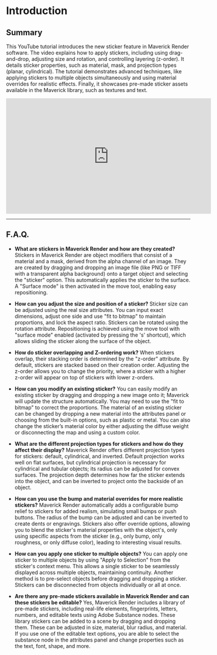 # Introduction

## Summary

This YouTube tutorial introduces the new sticker feature in Maverick Render software. The video explains how to apply stickers, including using drag-and-drop, adjusting size and rotation, and controlling layering (z-order). It details sticker properties, such as material, mask, and projection types (planar, cylindrical). The tutorial demonstrates advanced techniques, like applying stickers to multiple objects simultaneously and using material overrides for realistic effects. Finally, it showcases pre-made sticker assets available in the Maverick library, such as textures and text.

<iframe width="560" height="315" src="https://www.youtube.com/embed/lU3Wk5MV4Os?si=nJOhbXew-suLgG3f" title="YouTube video player" frameborder="0" allow="accelerometer; autoplay; clipboard-write; encrypted-media; gyroscope; picture-in-picture; web-share" referrerpolicy="strict-origin-when-cross-origin" allowfullscreen></iframe>

---

## F.A.Q.

- **What are stickers in Maverick Render and how are they created?**
Stickers in Maverick Render are object modifiers that consist of a material and a mask, derived from the alpha channel of an image. They are created by dragging and dropping an image file (like PNG or TIFF with a transparent alpha background) onto a target object and selecting the "sticker" option. This automatically applies the sticker to the surface. A "Surface mode" is then activated in the move tool, enabling easy repositioning.

- **How can you adjust the size and position of a sticker?**
Sticker size can be adjusted using the real size attributes. You can input exact dimensions, adjust one side and use "fit to bitmap" to maintain proportions, and lock the aspect ratio. Stickers can be rotated using the rotation attribute. Repositioning is achieved using the move tool with "surface mode" enabled (activated by pressing the 's' shortcut), which allows sliding the sticker along the surface of the object.

- **How do sticker overlapping and Z-ordering work?**
When stickers overlap, their stacking order is determined by the "z-order" attribute. By default, stickers are stacked based on their creation order. Adjusting the z-order allows you to change the priority, where a sticker with a higher z-order will appear on top of stickers with lower z-orders.

- **How can you modify an existing sticker?**
You can easily modify an existing sticker by dragging and dropping a new image onto it; Maverick will update the structure automatically. You may need to use the "fit to bitmap" to correct the proportions. The material of an existing sticker can be changed by dropping a new material into the attributes panel or choosing from the built-in options, such as plastic or metal. You can also change the sticker’s material color by either adjusting the diffuse weight or disconnecting the map and using a custom color.

- **What are the different projection types for stickers and how do they affect their display?**
Maverick Render offers different projection types for stickers: default, cylindrical, and inverted. Default projection works well on flat surfaces, but cylindrical projection is necessary for cylindrical and tubular objects; its radius can be adjusted for convex surfaces. The projection depth determines how far the sticker extends into the object, and can be inverted to project onto the backside of an object.

- **How can you use the bump and material overrides for more realistic stickers?**
Maverick Render automatically adds a configurable bump relief to stickers for added realism, simulating small bumps or push buttons. The radius of the bump can be adjusted and can be inverted to create dents or engravings. Stickers also offer override options, allowing you to blend the sticker's material properties with the object's, only using specific aspects from the sticker (e.g., only bump, only roughness, or only diffuse color), leading to interesting visual results.

- **How can you apply one sticker to multiple objects?**
You can apply one sticker to multiple objects by using "Apply to Selection" from the sticker's context menu. This allows a single sticker to be seamlessly displayed across multiple objects, maintaining continuity. Another method is to pre-select objects before dragging and dropping a sticker. Stickers can be disconnected from objects individually or all at once.

- **Are there any pre-made stickers available in Maverick Render and can these stickers be editable?**
Yes, Maverick Render includes a library of pre-made stickers, including real-life elements, fingerprints, letters, numbers, and editable texts using Adobe Substance nodes. These library stickers can be added to a scene by dragging and dropping them. These can be adjusted in size, material, blur radius, and material. If you use one of the editable text options, you are able to select the substance node in the attributes panel and change properties such as the text, font, shape, and more.